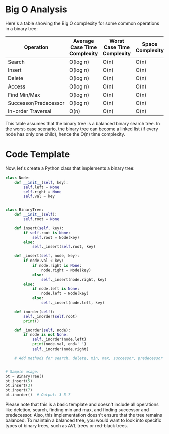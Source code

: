 # Big O Analysis

Here's a table showing the Big O complexity for some common operations in a binary tree:

| Operation             | Average Case Time Complexity | Worst Case Time Complexity | Space Complexity |
| --------------------- | ---------------------------- | -------------------------- | ---------------- |
| Search                | O(log n)                     | O(n)                       | O(n)             |
| Insert                | O(log n)                     | O(n)                       | O(n)             |
| Delete                | O(log n)                     | O(n)                       | O(n)             |
| Access                | O(log n)                     | O(n)                       | O(n)             |
| Find Min/Max          | O(log n)                     | O(n)                       | O(n)             |
| Successor/Predecessor | O(log n)                     | O(n)                       | O(n)             |
| In-order Traversal    | O(n)                         | O(n)                       | O(n)             |

This table assumes that the binary tree is a balanced binary search tree. In the worst-case scenario, the binary tree can become a linked list (if every node has only one child), hence the O(n) time complexity.

# Code Template

Now, let's create a Python class that implements a binary tree:

```python
class Node:
    def __init__(self, key):
        self.left = None
        self.right = None
        self.val = key


class BinaryTree:
    def __init__(self):
        self.root = None

    def insert(self, key):
        if self.root is None:
            self.root = Node(key)
        else:
            self._insert(self.root, key)

    def _insert(self, node, key):
        if node.val < key:
            if node.right is None:
                node.right = Node(key)
            else:
                self._insert(node.right, key)
        else:
            if node.left is None:
                node.left = Node(key)
            else:
                self._insert(node.left, key)

    def inorder(self):
        self._inorder(self.root)
        print()

    def _inorder(self, node):
        if node is not None:
            self._inorder(node.left)
            print(node.val, end=' ')
            self._inorder(node.right)

    # Add methods for search, delete, min, max, successor, predecessor etc. here


# Sample usage:
bt = BinaryTree()
bt.insert(5)
bt.insert(3)
bt.insert(7)
bt.inorder()  # Output: 3 5 7
```

Please note that this is a basic template and doesn't include all operations like deletion, search, finding min and max, and finding successor and predecessor. Also, this implementation doesn't ensure that the tree remains balanced. To maintain a balanced tree, you would want to look into specific types of binary trees, such as AVL trees or red-black trees.
